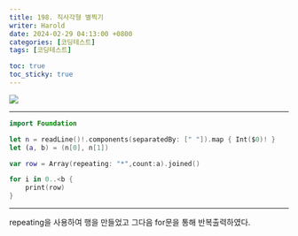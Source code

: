 ```yaml
---
title: 198. 직사각형 별찍기
writer: Harold
date: 2024-02-29 04:13:00 +0800
categories: [코딩테스트]
tags: [코딩테스트]

toc: true
toc_sticky: true
---
```

![](https://velog.velcdn.com/images/haroldfromk/post/7069d3ba-e02c-418f-aa35-a45e23470da8/image.png)

---
```swift
import Foundation

let n = readLine()!.components(separatedBy: [" "]).map { Int($0)! }
let (a, b) = (n[0], n[1])

var row = Array(repeating: "*",count:a).joined()

for i in 0..<b {
    print(row)
}
```
---
repeating을 사용하여 행을 만들었고 그다음 for문을 통해 반복출력하였다.